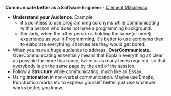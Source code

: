 **Communicate better as a Software Engineer** - [Clément Mihailescu](https://www.youtube.com/watch?v=ofk6vLZ3hPw&feature=youtu.be)

- **Understand your Audience**. Example:
  - it's pointless to use programming acronyms while communicating with a person
    who does not have a programming background.
  - Similarly, when the other person is holding the same(or more) experience as
    you in Programming, it's better to use acronyms than to elaborate
    everything. chances are they would get bored.
- When you have a huge audience to address, **OverCommunicate**.
  OverCommunicating essentially means that Explain everything as clear as
  possible for more than once, twice or as many times required, so that
  everybody is on the same page by the end of the session.
- Follow a **Structure** while communicating, much like an Essay.
- Using **Intonation** in non-verbal communication. Maybe use Emojis,
  Punctuation marks etc to express yourself better. just use whatever works
  better, you know.
